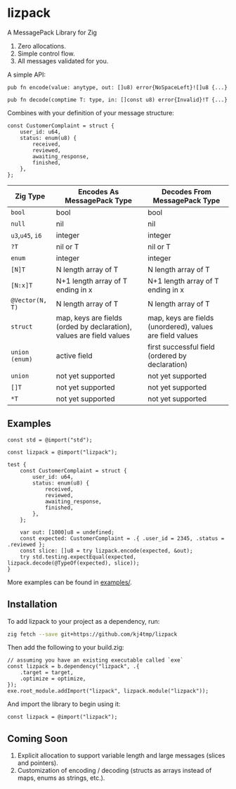 # lizpack

A MessagePack Library for Zig

1. Zero allocations.
1. Simple control flow.
1. All messages validated for you.

A simple API:

```zig
pub fn encode(value: anytype, out: []u8) error{NoSpaceLeft}![]u8 {...}

pub fn decode(comptime T: type, in: []const u8) error{Invalid}!T {...}
```

Combines with your definition of your message structure:

```zig
const CustomerComplaint = struct {
    user_id: u64,
    status: enum(u8) {
        received,
        reviewed,
        awaiting_response,
        finished,
    },
};
```

| Zig Type         | Encodes As MessagePack Type                                          | Decodes From MessagePack Type                             |
| ---------------- | -------------------------------------------------------------------- | --------------------------------------------------------- |
| `bool`           | bool                                                                 | bool                                                      |
| `null`           | nil                                                                  | nil                                                       |
| `u3`,`u45`, `i6` | integer                                                              | integer                                                   |
| `?T`             | nil or T                                                             | nil or T                                                  |
| `enum`           | integer                                                              | integer                                                   |
| `[N]T`           | N length array of T                                                  | N length array of T                                       |
| `[N:x]T`         | N+1 length array of T ending in x                                    | N+1 length array of T ending in x                         |
| `@Vector(N, T)`  | N length array of T                                                  | N length array of T                                       |
| `struct`         | map, keys are fields (orded by declaration), values are field values | map, keys are fields (unordered), values are field values |
| `union (enum)`   | active field                                                         | first successful field (ordered by declaration)           |
| `union`          | not yet supported                                                    | not yet supported                                         |
| `[]T`            | not yet supported                                                    | not yet supported                                         |
| `*T`             | not yet supported                                                    | not yet supported                                         |

## Examples

```zig
const std = @import("std");

const lizpack = @import("lizpack");

test {
    const CustomerComplaint = struct {
        user_id: u64,
        status: enum(u8) {
            received,
            reviewed,
            awaiting_response,
            finished,
        },
    };

    var out: [1000]u8 = undefined;
    const expected: CustomerComplaint = .{ .user_id = 2345, .status = .reviewed };
    const slice: []u8 = try lizpack.encode(expected, &out);
    try std.testing.expectEqual(expected, lizpack.decode(@TypeOf(expected), slice));
}

```

More examples can be found in [examples/](/examples/).

## Installation

To add lizpack to your project as a dependency, run:

```sh
zig fetch --save git+https://github.com/kj4tmp/lizpack
```

Then add the following to your build.zig:

```zig
// assuming you have an existing executable called `exe`
const lizpack = b.dependency("lizpack", .{
    .target = target,
    .optimize = optimize,
});
exe.root_module.addImport("lizpack", lizpack.module("lizpack"));
```

And import the library to begin using it:

```zig
const lizpack = @import("lizpack");
```

## Coming Soon

1. Explicit allocation to support variable length and large messages (slices and pointers).
1. Customization of encoding / decoding (structs as arrays instead of maps, enums as strings, etc.).
